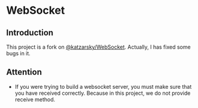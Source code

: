 # WebSocket
## Introduction
This project is a fork on [@katzarsky/WebSocket](https://github.com/katzarsky/WebSocket).
Actually, I has fixed some bugs in it.
## Attention
* If you were trying to build a websocket server, you must make sure that you have received correctly. Because in this project, we do not provide receive method.
 
